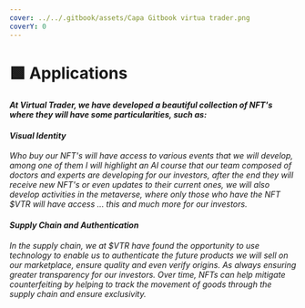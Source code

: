 ```yaml
---
cover: ../../.gitbook/assets/Capa Gitbook virtua trader.png
coverY: 0
---
```


# 🟩 Applications

#### _At Virtual Trader, we have developed a beautiful collection of NFT's where they will have some particularities, such as:_

#### _Visual Identity_&#x20;

_Who buy our NFT's will have access to various events that we will develop, among one of them I will highlight an AI course that our team composed of doctors and experts are developing for our investors, after the end they will receive new NFT's or even updates to their current ones, we will also develop activities in the metaverse, where only those who have the NFT $VTR will have access ... this and much more for our investors._

#### _Supply Chain and Authentication_

_In the supply chain, we at $VTR have found the opportunity to use technology to enable us to authenticate the future products we will sell on our marketplace, ensure quality and even verify origins. As always ensuring greater transparency for our investors. Over time, NFTs can help mitigate counterfeiting by helping to track the movement of goods through the supply chain and ensure exclusivity._
